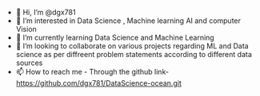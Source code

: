 - 👋 Hi, I’m @dgx781
- 👀 I’m interested in Data Science , Machine learning AI and computer Vision
- 🌱 I’m currently learning Data Science and Machine Learning
- 💞️ I’m looking to collaborate on various projects regarding ML and Data science as per diffreent problem statements according to different data sources
- 📫 How to reach me - Through the github link- https://github.com/dgx781/DataScience-ocean.git

<!---
dgx781/dgx781 is a ✨ special ✨ repository because its `README.md` (this file) appears on your GitHub profile.
You can click the Preview link to take a look at your changes.
--->
